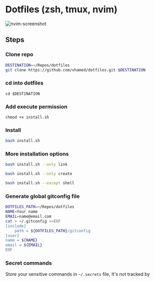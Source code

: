 # Dotfiles (zsh, tmux, nvim)

![nvim-screenshot](https://imgur.com/2dcC9DR.png)

## Steps
### Clone repo

```bash
DESTINATION=~/Repos/dotfiles 
git clone https://github.com/vhamed/dotfiles.git $DESTINATION
```
### cd into dotfiles

```
cd $DESTINATION
```
### Add execute permission

```
chmod +x install.sh
```
### Install 

```bash 
bash install.sh
```
### More installation options
```bash
bash install.sh --only link
```
```bash
bash install.sh --only create
```
```bash
bash install.sh --except shell
```

### Generate global gitconfig file

```bash
DOTFILES_PATH=~/Repos/dotfiles
NAME=Your name
EMAIL=name@email.com
cat > ~/.gitconfig <<EOF
[include] 
    path = ${DOTFILES_PATH}/gitconfig
[user]
name = ${NAME}
email = ${EMAIL}
EOF
``` 
### Secret commands

Store your sensitive commands in `~/.secrets` file, It's not tracked by 
